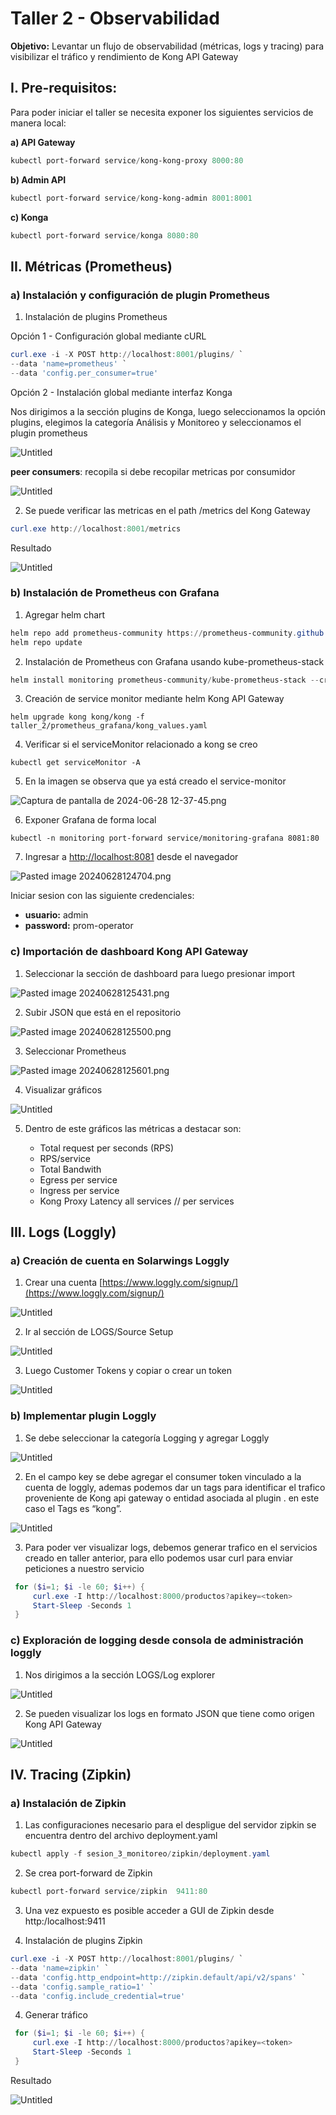 # Taller 2 - Observabilidad

**Objetivo:** Levantar un flujo de observabilidad (métricas, logs y tracing) para visibilizar el tráfico y rendimiento de Kong API Gateway


## I. Pre-requisitos:
Para poder iniciar el taller se necesita exponer los siguientes servicios de manera local:

**a) API Gateway**

```powershell
kubectl port-forward service/kong-kong-proxy 8000:80 
```

**b) Admin API**

```powershell
kubectl port-forward service/kong-kong-admin 8001:8001 
```

**c) Konga**

```powershell
kubectl port-forward service/konga 8080:80 
```

## II. Métricas (Prometheus)

### a) Instalación y configuración de plugin Prometheus

1. Instalación de plugins Prometheus

Opción 1 - Configuración global mediante cURL

```powershell
curl.exe -i -X POST http://localhost:8001/plugins/ `
--data 'name=prometheus' `
--data 'config.per_consumer=true' 
```

Opción 2 - Instalación global  mediante interfaz Konga

Nos dirigimos a la sección plugins de Konga, luego seleccionamos la opción plugins, elegimos la categoría Análisis y Monitoreo y seleccionamos el plugin prometheus

![Untitled](images/Untitled.png)

**peer consumers**: recopila si debe recopilar metricas por consumidor

![Untitled](images/Untitled%201.png)

2. Se puede verificar las metricas en el path /metrics del Kong Gateway 

```powershell
curl.exe http://localhost:8001/metrics
```

Resultado

![Untitled](images/Untitled%202.png)

### b) Instalación de Prometheus con Grafana

1. Agregar helm chart

```powershell
helm repo add prometheus-community https://prometheus-community.github.io/helm-charts
helm repo update
```

2. Instalación de Prometheus con Grafana usando kube-prometheus-stack

```powershell
helm install monitoring prometheus-community/kube-prometheus-stack --create-namespace --namespace monitoring -f taller_2/prometheus_grafana/values.yaml
```

3. Creación de service monitor mediante helm Kong API Gateway

```
helm upgrade kong kong/kong -f taller_2/prometheus_grafana/kong_values.yaml
```

4. Verificar si el serviceMonitor relacionado a kong se creo

```
kubectl get serviceMonitor -A
```

5. En la imagen se observa que ya está creado el service-monitor

![Captura de pantalla de 2024-06-28 12-37-45.png](images/Captura_de_pantalla_de_2024-06-28_12-37-45.png)

6. Exponer Grafana de forma local

```
kubectl -n monitoring port-forward service/monitoring-grafana 8081:80
```

7. Ingresar a [http://localhost:8081](http://localhost:8081) desde el navegador 

![Pasted image 20240628124704.png](images/Pasted_image_20240628124704.png)

Iniciar sesion con las siguiente credenciales:

- **usuario:** admin
- **password:** prom-operator

### c) Importación de dashboard Kong API Gateway

1. Seleccionar la  sección de dashboard para luego presionar import 

![Pasted image 20240628125431.png](images/Pasted_image_20240628125431.png)

2. Subir JSON que está en el repositorio

![Pasted image 20240628125500.png](images/Pasted_image_20240628125500.png)

3. Seleccionar Prometheus

![Pasted image 20240628125601.png](images/Pasted_image_20240628125601.png)

4. Visualizar gráficos

![Untitled](images/Untitled%203.png)

5. Dentro de este gráficos las métricas a destacar son:

   * Total request per seconds (RPS)
   * RPS/service
   * Total Bandwith
   * Egress per service
   * Ingress per service
   * Kong Proxy Latency all services // per services

## III. Logs (Loggly)

### a) Creación de cuenta en Solarwings Loggly

1. Crear una cuenta [https://www.loggly.com/signup/](https://www.loggly.com/signup/)

![Untitled](images/Untitled%204.png)

2. Ir al sección de LOGS/Source Setup 

![Untitled](images/Untitled%205.png)

3. Luego Customer Tokens y copiar o crear un token

![Untitled](images/Untitled%206.png)

### b) Implementar plugin Loggly 

1. Se debe seleccionar la categoría Logging   y  agregar Loggly  

![Untitled](images/Untitled%207.png)

2. En el campo key se debe agregar el consumer token vinculado a la cuenta de loggly, ademas podemos  dar un tags para identificar el trafico proveniente de Kong api gateway o entidad asociada al plugin . en este caso el Tags es “kong”. 

![Untitled](images/Untitled%208.png)

3. Para poder ver visualizar logs,  debemos generar trafico en el servicios creado en taller anterior, para ello podemos usar curl para enviar peticiones a nuestro servicio

```powershell
 for ($i=1; $i -le 60; $i++) {
     curl.exe -I http://localhost:8000/productos?apikey=<token>
     Start-Sleep -Seconds 1
 }
```

### c) Exploración de logging desde consola de administración loggly 

1. Nos dirigimos a la sección LOGS/Log explorer 

![Untitled](images/Untitled%209.png)

2. Se pueden visualizar los logs en formato JSON que tiene como origen Kong API Gateway

![Untitled](images/Untitled%2010.png)


## IV. Tracing (Zipkin)

### a) Instalación de Zipkin

1. Las configuraciones necesario para el despligue del servidor zipkin se encuentra dentro del archivo deployment.yaml 

```powershell
kubectl apply -f sesion_3_monitoreo/zipkin/deployment.yaml
```

2. Se crea port-forward de Zipkin

```powershell
kubectl port-forward service/zipkin  9411:80
```

3. Una vez expuesto es posible acceder a GUI de Zipkin desde http:/localhost:9411

4. Instalación de plugins Zipkin

```powershell
curl.exe -i -X POST http://localhost:8001/plugins/ `
--data 'name=zipkin' `
--data 'config.http_endpoint=http://zipkin.default/api/v2/spans' `
--data 'config.sample_ratio=1' `
--data 'config.include_credential=true' 
```

4. Generar tráfico 

```powershell
 for ($i=1; $i -le 60; $i++) {
     curl.exe -I http://localhost:8000/productos?apikey=<token>
     Start-Sleep -Seconds 1
 }
```

Resultado

![Untitled](images/Untitled%2011.png)

